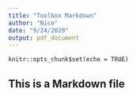 ```yaml
---
title: "Toolbox Markdown"
author: "Nico"
date: "9/24/2020"
output: pdf_document
---
```


```{r setup, include=FALSE}
knitr::opts_chunk$set(echo = TRUE)
```

## This is a Markdown file